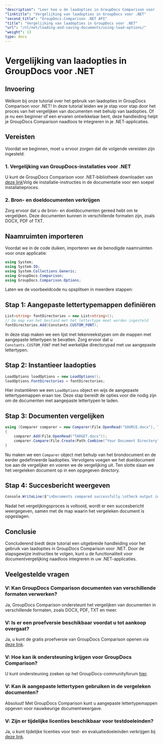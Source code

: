 ```yaml
---
"description": "Leer hoe u de laadopties in GroupDocs Comparison voor .NET kunt gebruiken om documenten met aangepaste lettertypen naadloos te vergelijken."
"linktitle": "Vergelijking van laadopties in GroupDocs voor .NET"
"second_title": "GroupDocs.Comparison .NET API"
"title": "Vergelijking van laadopties in GroupDocs voor .NET"
"url": "/nl/net/loading-and-saving-documents/using-load-options/"
"weight": 13
type: docs
---
```

# Vergelijking van laadopties in GroupDocs voor .NET

## Invoering
Welkom bij onze tutorial over het gebruik van laadopties in GroupDocs Comparison voor .NET! In deze tutorial leiden we je stap voor stap door het proces van het vergelijken van documenten met behulp van laadopties. Of je nu een beginner of een ervaren ontwikkelaar bent, deze handleiding helpt je GroupDocs Comparison naadloos te integreren in je .NET-applicaties.
## Vereisten
Voordat we beginnen, moet u ervoor zorgen dat de volgende vereisten zijn ingesteld:
### 1. Vergelijking van GroupDocs-installaties voor .NET
U kunt de GroupDocs Comparison voor .NET-bibliotheek downloaden van [deze link](https://releases.groupdocs.com/comparison/net/)Volg de installatie-instructies in de documentatie voor een soepel installatieproces.
### 2. Bron- en doeldocumenten verkrijgen
Zorg ervoor dat u de bron- en doeldocumenten gereed hebt om te vergelijken. Deze documenten kunnen in verschillende formaten zijn, zoals DOCX, PDF of TXT.
## Naamruimten importeren
Voordat we in de code duiken, importeren we de benodigde naamruimten voor onze applicatie:
```csharp
using System;
using System.IO;
using System.Collections.Generic;
using GroupDocs.Comparison;
using GroupDocs.Comparison.Options;
```
Laten we de voorbeeldcode nu opsplitsen in meerdere stappen:
## Stap 1: Aangepaste lettertypemappen definiëren
```csharp
List<string> fontDirectories = new List<string>();
// De map van het bestand met het lettertype moet worden ingesteld
fontDirectories.Add(Constants.CUSTOM_FONT);
```
In deze stap maken we een lijst met tekenreekstypen om de mappen met aangepaste lettertypen te bevatten. Zorg ervoor dat u `Constants.CUSTOM_FONT` met het werkelijke directorypad met uw aangepaste lettertypen.
## Stap 2: Instantieer laadopties
```csharp
LoadOptions loadOptions = new LoadOptions();
loadOptions.FontDirectories = fontDirectories;
```
Hier instantiëren we een `LoadOptions` object en wijs de aangepaste lettertypemappen eraan toe. Deze stap bereidt de opties voor die nodig zijn om de documenten met aangepaste lettertypen te laden.
## Stap 3: Documenten vergelijken
```csharp
using (Comparer comparer = new Comparer(File.OpenRead("SOURCE.docx"), loadOptions))
{
    comparer.Add(File.OpenRead("TARGET.docx"));
    comparer.Compare(File.Create(Path.Combine("Your Document Directory", "RESULT.docx")));
}
```
Nu maken we een `Comparer` object met behulp van het brondocument en de eerder gedefinieerde laadopties. Vervolgens voegen we het doeldocument toe aan de vergelijker en voeren we de vergelijking uit. Ten slotte slaan we het vergeleken document op in een opgegeven directory.
## Stap 4: Succesbericht weergeven
```csharp
Console.WriteLine($"\nDocuments compared successfully.\nCheck output in {Directory.GetCurrentDirectory()}.");
```
Nadat het vergelijkingsproces is voltooid, wordt er een succesbericht weergegeven, samen met de map waarin het vergeleken document is opgeslagen.
## Conclusie
Concluderend biedt deze tutorial een uitgebreide handleiding voor het gebruik van laadopties in GroupDocs Comparison voor .NET. Door de stapsgewijze instructies te volgen, kunt u de functionaliteit voor documentvergelijking naadloos integreren in uw .NET-applicaties.
## Veelgestelde vragen
### V: Kan GroupDocs Comparison documenten van verschillende formaten verwerken?
Ja, GroupDocs Comparison ondersteunt het vergelijken van documenten in verschillende formaten, zoals DOCX, PDF, TXT en meer.
### V: Is er een proefversie beschikbaar voordat u tot aankoop overgaat?
Ja, u kunt de gratis proefversie van GroupDocs Comparison openen via [deze link](https://releases.groupdocs.com/).
### V: Hoe kan ik ondersteuning krijgen voor GroupDocs Comparison?
U kunt ondersteuning zoeken op het GroupDocs-communityforum [hier](https://forum.groupdocs.com/c/comparison/12).
### V: Kan ik aangepaste lettertypen gebruiken in de vergeleken documenten?
Absoluut! Met GroupDocs Comparison kunt u aangepaste lettertypemappen opgeven voor nauwkeurige documentweergave.
### V: Zijn er tijdelijke licenties beschikbaar voor testdoeleinden?
Ja, u kunt tijdelijke licenties voor test- en evaluatiedoeleinden verkrijgen bij [deze link](https://purchase.groupdocs.com/temporary-license/).